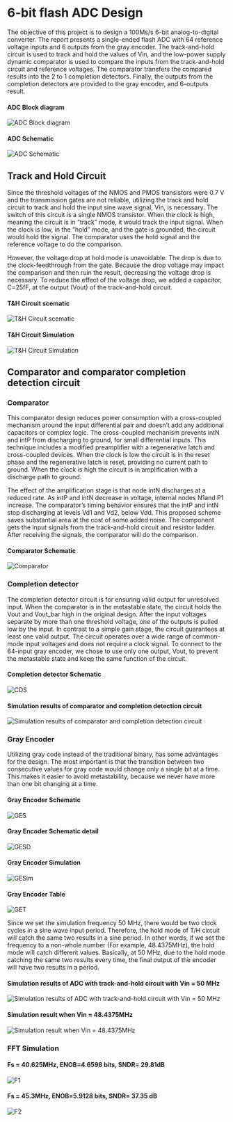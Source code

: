 # 6-bit flash ADC Design 

The objective of this project is to design a 100Ms/s 6-bit analog-to-digital converter. The report presents a single-ended flash ADC with 64 reference voltage inputs and 6 outputs from the gray encoder. The track-and-hold circuit is used to track and hold the values of Vin, and the low-power supply dynamic comparator is used to compare the inputs from the track-and-hold circuit and reference voltages. The comparator transfers the compared results into the 2 to 1 completion detectors. Finally, the outputs from the completion detectors are provided to the gray encoder, and 6-outputs result. 


#### ADC Block diagram 
![ADC Block diagram ](https://github.com/yichienchiang/6-bit-flash-ADC-Design/blob/32b03eb2f485511b1db0ba00f6e660dd54a30343/1.PNG)

#### ADC Schematic
![ADC Schematic](https://github.com/yichienchiang/6-bit-flash-ADC-Design/blob/46cd0fb09a30c61104170c30d5a3b044e2a330f2/12.png)

## Track and Hold Circuit

Since the threshold voltages of the NMOS and PMOS transistors were 0.7 V and the transmission gates are not reliable, utilizing the track and hold circuit to track and hold the input sine wave signal, Vin, is necessary. The switch of this circuit is a single NMOS transistor. When the clock is high, meaning the circuit is in “track” mode, it would track the input signal.  When the clock is low, in the “hold” mode, and the gate is grounded, the circuit would hold the signal. The comparator uses the hold signal and the reference voltage to do the comparison.

However, the voltage drop at hold mode is unavoidable. The drop is due to the clock-feedthrough from the gate. Because the drop voltage may impact the comparison and then ruin the result, decreasing the voltage drop is necessary. To reduce the effect of the voltage drop, we added a capacitor, C=25fF, at the output (Vout) of the track-and-hold circuit.

#### T&H Circuit scematic
![T&H Circuit scematic](https://github.com/yichienchiang/6-bit-flash-ADC-Design/blob/68381059f8f6d4830bafffd4086ca99a2b2c68a4/3.PNG)

#### T&H Circuit Simulation
![T&H Circuit Simulation](https://github.com/yichienchiang/6-bit-flash-ADC-Design/blob/68381059f8f6d4830bafffd4086ca99a2b2c68a4/4.PNG)


## Comparator and comparator completion detection circuit

### Comparator
This comparator design reduces power consumption with a cross-coupled mechanism around the input differential pair and doesn’t add any additional capacitors or complex logic. The cross-coupled mechanism prevents intN and intP from discharging to ground, for small differential inputs. This technique includes a modified preamplifier with a regenerative latch and cross-coupled devices. When the clock is low the circuit is in the reset phase and the regenerative latch is reset, providing no current path to ground. When the clock is high the circuit is in amplification with a discharge path to ground. 

The effect of the amplification stage is that node intN discharges at a reduced rate. As intP and intN decrease in voltage, internal nodes N1and P1 increase. The comparator’s timing behavior ensures that the intP and intN stop discharging at levels Vd1 and Vd2, below Vdd. This proposed scheme saves substantial area at the cost of some added noise. The component gets the input signals from the track-and-hold circuit and resistor ladder. After receiving the signals, the comparator will do the comparison.

#### Comparator Schematic
![Comparator](https://github.com/yichienchiang/6-bit-flash-ADC-Design/blob/69a6153d9f7088c3379c66fb6a9cb519777054a9/5.PNG)

### Completion detector

The completion detector circuit is for ensuring valid output for unresolved input. When the comparator is in the metastable state, the circuit holds the Vout and Vout_bar high in the original design. After the input voltages separate by more than one threshold voltage, one of the outputs is pulled low by the input. In contrast to a simple gain stage, the circuit guarantees at least one valid output. The circuit operates over a wide range of common-mode input voltages and does not require a clock signal. To connect to the 64-input gray encoder, we chose to use only one output, Vout, to prevent the metastable state and keep the same function of the circuit.

#### Completion detector Schematic
![CDS](https://github.com/yichienchiang/6-bit-flash-ADC-Design/blob/69a6153d9f7088c3379c66fb6a9cb519777054a9/6.PNG)

#### Simulation results of comparator and completion detection circuit
![Simulation results of comparator and completion detection circuit](https://github.com/yichienchiang/6-bit-flash-ADC-Design/blob/69a6153d9f7088c3379c66fb6a9cb519777054a9/7.PNG)

### Gray Encoder
Utilizing gray code instead of the traditional binary, has some advantages for the design. The most important is that the transition between two consecutive values for gray code would change only a single bit at a time. This makes it easier to avoid metastability, because we never have more than one bit changing at a time. 

#### Gray Encoder Schematic
![GES](https://github.com/yichienchiang/6-bit-flash-ADC-Design/blob/0077937897ced309b3933acc96c36870afa538ff/8.PNG)

#### Gray Encoder Schematic detail 
![GESD](https://github.com/yichienchiang/6-bit-flash-ADC-Design/blob/0077937897ced309b3933acc96c36870afa538ff/9.PNG)

#### Gray Encoder Simulation
![GESim](https://github.com/yichienchiang/6-bit-flash-ADC-Design/blob/0077937897ced309b3933acc96c36870afa538ff/10.PNG)

#### Gray Encoder Table
![GET](https://github.com/yichienchiang/6-bit-flash-ADC-Design/blob/05abb1c490a0ee53c33b7780ede29dda0a686ec9/11.PNG)

Since we set the simulation frequency 50 MHz, there would be two clock cycles in a sine wave input period. Therefore, the hold mode of T/H circuit will catch the same two results in a sine period. In other words, if we set the frequency to a non-whole number (For example, 48.4375MHz), the hold mode will catch different values. Basically, at 50 MHz, due to the hold mode catching the same two results every time, the final output of the encoder will have two results in a period.

#### Simulation results of ADC with track-and-hold circuit with Vin = 50 MHz
![Simulation results of ADC with track-and-hold circuit with Vin = 50 MHz](https://github.com/yichienchiang/6-bit-flash-ADC-Design/blob/05abb1c490a0ee53c33b7780ede29dda0a686ec9/13.PNG)

#### Simulation result when Vin = 48.4375MHz
![Simulation result when Vin = 48.4375MHz](https://github.com/yichienchiang/6-bit-flash-ADC-Design/blob/05abb1c490a0ee53c33b7780ede29dda0a686ec9/14.PNG)

### FFT Simulation

#### Fs = 40.625MHz, ENOB=4.6598 bits, SNDR= 29.81dB
![F1](https://github.com/yichienchiang/6-bit-flash-ADC-Design/blob/0d9eba61e20c7d268713dadc0f9ca207efeb9107/16.PNG)

#### Fs = 45.3MHz, ENOB=5.9128 bits, SNDR= 37.35 dB
![F2](https://github.com/yichienchiang/6-bit-flash-ADC-Design/blob/0d9eba61e20c7d268713dadc0f9ca207efeb9107/16.PNG)

